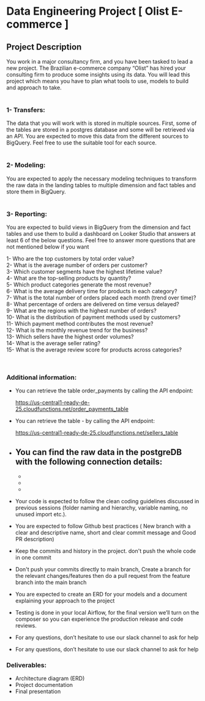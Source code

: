 # Data Engineering Project [ Olist E-commerce ] 

## Project Description 
You work in a major consultancy firm, and you have been tasked to lead a new project. The Brazilian e-commerce company “Olist” has hired your consulting firm to produce some insights using its data. You will lead this project which means you have to plan what tools to use, models to build and approach to take.
<br>
<br>

### 1- Transfers:
The data that you will work with is stored in multiple sources. First, some of the tables are stored in a postgres database and some will be retrieved via an API. You are expected to move this data from the different sources to BigQuery. Feel free to use the suitable tool for each source.<br>
<br>

### 2- Modeling:
You are expected to apply the necessary modeling techniques to transform the raw data in the landing tables to multiple dimension and fact tables and store them in BigQuery. 
<br>
<br>

### 3- Reporting:
You are expected to build views in BigQuery from the dimension and fact tables and use them to build a dashboard on Looker Studio that answers at least 6 of the below questions. Feel free to answer more questions that are not mentioned below if you want

1- Who are the top customers by total order value?  
2- What is the average number of orders per customer?  
3- Which customer segments have the highest lifetime value?  
4- What are the top-selling products by quantity?  
5- Which product categories generate the most revenue?  
6- What is the average delivery time for products in each category?  
7- What is the total number of orders placed each month (trend over time)?  
8- What percentage of orders are delivered on time versus delayed?  
9- What are the regions with the highest number of orders?  
10- What is the distribution of payment methods used by customers?  
11- Which payment method contributes the most revenue?  
12- What is the monthly revenue trend for the business?  
13- Which sellers have the highest order volumes?  
14- What is the average seller rating?  
15- What is the average review score for products across categories?  

<br>

### Additional information:
- You can retrieve the table order_payments by calling the API endpoint:

  https://us-central1-ready-de-25.cloudfunctions.net/order_payments_table

- You can retrieve the table - by calling the API endpoint:

  https://us-central1-ready-de-25.cloudfunctions.net/sellers_table

- You can find the raw data in the postgreDB with the following connection details:
  -
  -
  -
  -
- Your code is expected to follow the clean coding guidelines discussed in previous sessions (folder naming and hierarchy, variable naming, no unused import etc.).

- You are expected to follow Github best practices ( New branch with a clear and descriptive name, short and clear commit message and Good PR description)

- Keep the commits and history in the project. don't push the whole code in one commit

- Don't push your commits directly to main branch, Create a branch for the relevant changes/features then do a pull request from the feature branch into the main branch

- You are expected to create an ERD for your models and a document explaining your approach to the project

- Testing is done in your local Airflow, for the final version we’ll turn on the composer so you can experience the production release and code reviews.

- For any questions, don’t hesitate to use our slack channel to ask for help

- For any questions, don’t hesitate to use our slack channel to ask for help

### Deliverables:
- Architecture diagram (ERD)
- Project documentation
- Final presentation
